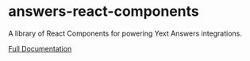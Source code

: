 # answers-react-components
A library of React Components for powering Yext Answers integrations.

[Full Documentation](./docs/answers-react-components.md)
